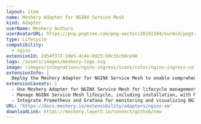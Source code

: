 ```yaml
---
layout: item
name: Meshery Adapter for NGINX Service Mesh
kind: Adapter
userName: Meshery Authors
userAvatarURL: https://png.pngtree.com/png-vector/20191104/ourmid/pngtree-businessman-avatar-cartoon-style-png-image_1953664.jpg
type: Lifecycle
compatibility: 
  - nginx
extensionId: 2d54f372-10e5-4c4e-8d23-b9c35c68ce98
logo: /assets/images/meshery-logo.svg
image: /images/integrations/nginx-ingress/icons/color/nginx-ingress-color.svg
extensionInfo: |
  Deploy the Meshery Adapter for NGINX Service Mesh to enable comprehensive lifecycle management of NGINX service meshes.
extensionCaveats: |
  - Use Meshery Adapter for NGINX Service Mesh for lifecycle management of NGINX Service Mesh deployments.
  - Manage NGINX Service Mesh lifecycle, including installation, with Meshery Adapter for NGINX Service Mesh.
  - Integrate Prometheus and Grafana for monitoring and visualizing NGINX Service Mesh performance metrics.
URL: 'https://docs.meshery.io/extensibility/adapters/nginx-sm'
downloadLink: https://meshery.layer5.io/connect/github/new
---
```

